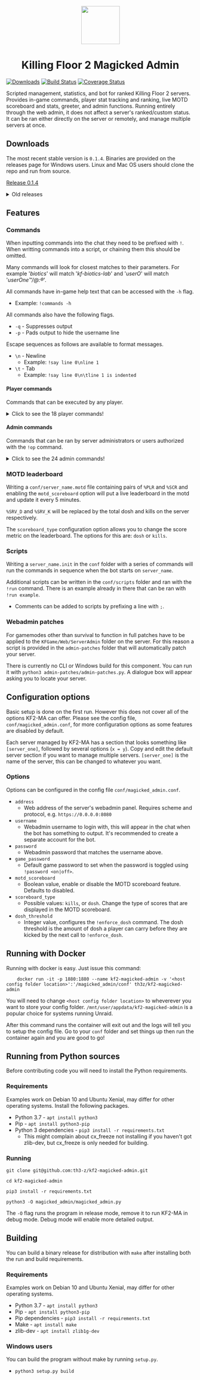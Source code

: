 <p align="center">
    <img width=103 height=102 src="https://files.th3-z.xyz/standing/kf2ma.png"/>
</p>

<h1 align="center">Killing Floor 2 Magicked Admin</h1>

[![Downloads](https://img.shields.io/github/downloads/th3-z/kf2-magicked-admin/total.svg)](https://img.shields.io/github/downloads/th3-z/kf2-magicked-admin/total.svg) [![Build Status](https://travis-ci.com/th3-z/kf2-magicked-admin.svg?branch=master)](https://travis-ci.com/th3-z/kf2-magicked-admin) [![Coverage Status](https://coveralls.io/repos/github/th3-z/kf2-magicked-admin/badge.svg?branch=master)](https://coveralls.io/github/th3-z/kf2-magicked-admin?branch=master)

Scripted management, statistics, and bot for ranked Killing Floor 2 servers. Provides in-game commands, player stat tracking and ranking, live MOTD scoreboard and stats, greeter, and admin functions. Running entirely through the web admin, it does not affect a server's ranked/custom status. It can be ran either directly on the server or remotely, and manage multiple servers at once.

Downloads
---------

The most recent stable version is `0.1.4`. Binaries are provided on the releases page for Windows users. Linux and Mac OS users should clone the repo and run from source.

[Release 0.1.4](https://github.com/th3-z/kf-magicked-admin/releases/tag/0.1.4)

<details>
<summary>Old releases</summary>

* [Release 0.1.3](https://github.com/th3-z/kf-magicked-admin/releases/tag/0.1.3)
* [Release 0.1.2](https://github.com/th3-z/kf-magicked-admin/releases/tag/0.1.2)
* [Release 0.0.7](https://github.com/th3-z/kf-magicked-admin/releases/tag/0.0.7) </details>

Features
--------

### Commands

When inputting commands into the chat they need to be prefixed with `!`. When writting commands into a script, or chaining them this should be omitted.

Many commands will look for closest matches to their parameters. For example '_biotics_' will match '_kf-biotics-lab_' and '_userO_' will match '_userOne™/@:®_'.

All commands have in-game help text that can be accessed with the `-h` flag.

* Example: `!commands -h`

All commands also have the following flags.

* `-q` - Suppresses output
* `-p` - Pads output to hide the username line

Escape sequences as follows are available to format messages.

* `\n` - Newline
    - Example: `!say line 0\nline 1`
* `\t` - Tab
    - Example: `!say line 0\n\tline 1 is indented`

#### Player commands

Commands that can be executed by any player.

<details>
<summary>Click to see the 18 player commands!</summary>

* `!commands` - Shows a list of all commands available to players
* `!stats <user>` - Shows general statistics about a user
    - Example: `!stats` Shows stats about yourself
    - Example: `!stats the_z` Shows stats about the_z
* `!kills <user>` - Shows kill statistics about a user
    - Example: `!kills` Shows kill stats about yourself
    - Example: `!kills the_z` Shows kill stats about the_z
* `!dosh <user>` - Shows dosh statistics about a user
    - Example: `!dosh` Shows dosh stats about yourself
    - Example: `!dosh the_z` Shows dosh stats about the_z
* `!map` - Shows statistics about the current map
* `!record_wave` - Shows the highest wave achieved on the current map
* `!top_kills` - Shows the global kills leaderboard
* `!top_dosh` - Shows the global dosh leaderboard
* `!top_time` - Shows the global play time leaderboard
* `!top_wave_kills` - Shows information about who killed the most ZEDs in the current wave. Generally for use with `start_trc`
    - Example: `!start_trc top_wave_kills`
* `!top_wave_dosh` - Shwows information about who earned the most dosh in the current wave. Generally for use with `!start_trc`
    - Example: `!start_trc top_wave_dosh`
* `!server_kills` - Shows total kills on the server
* `!server_dosh` - Shows total dosh earned on the server
* `!scoreboard` - Shows the complete player scoreboard, useful on servers with >6 max players
    - Alias: `!sb` Does the same
* `!game` - Shows information about the current game
* `!maps [--all]` - Shows the current map cycle
    - Option `-a`: Show all available maps
* `!player_count` - Shows the player count and max players </details>

#### Admin commands

Commands that can be ran by server administrators or users authorized with the `!op` command.

<details>
<summary>Click to see the 24 admin commands!</summary>

* `!op <user>` - Gives a user administrative rights
    - Example: `!op the_z`
* `!deop <user>` - Revokes a user's administrative rights
    - Example: `!deop the_z`
* `!say <message>` - Echoes a message into chat
    - Example: `!say The quick brown fox jumps over the lazy dog`
    - Example: `!start_trc say The trader is open`
* `!players` - Shows detailed information about players on the server
* `!kick <user>` - Kicks `<user>` from the match
    - Example: `!kick the_z`
* `!ban <user>` - Bans `<user>` from the server
    - Example: `!ban the_z`
    - Warnng: The web admin currently has a bug that causes bans to persist after they are deleted, thus there is no unban command
* `!length <length>` - Change the length to `<length>` next game
    - Example: `!length short`
* `!difficulty <difficulty>` - Change the difficulty to `<difficulty>` next game
    - Example: `!difficulty hell`
* `!game_mode <game_mode>` - Immediately change the game mode to `<game_mode>`
    - Example: `!game_mode endless` Changes the game mode to Endless
* `!load_map <map>` - Immediately change the map to `<map>`
    - Example: `!load_map biotics` Changes the map to Biotics Lab
* `!restart` - Immediately restart the current game
* `!password [--set] <on|off>`
    - Example: `!password on` Enables the game password defined in the config
    - Example: `!password off` Disables the game password
    - Example: `!password --set somePass` Sets a specific password
* `!start_jc <command>` - Start a command that runs every time a player joins
    - Example: `!start_jc say Welcome %PLR` - Greets a player on join
    - Available tokens: `%PLR` - username, `%KLL` - total kills, `%DSH` - total dosh
* `!stop_jc` - Stops all join commands
* `!start_wc [-w <wave>] <command>` - Start a command that runs on wave `<wave>`
    - `-w` Wave to run the command on, can be omitted to have the command run every wave
    - `-w` Can be negative to count backwards from the boss wave
    - Example: `!start_wc -1 say Welcome to the boss wave`
* `!stop_wc` - Stops all wave commands
* `!start_tc [-r, -t <seconds>] <command>` - Start a command that runs after `<seconds>` seconds
    - Option `-r`: Add to have the command run repeatedly
    - Option `-t`: Required, the number of seconds before the command runs
    - Example: `!start_tc -rt 600 say Join our Steam group!\n
http://steam.group/`
* `!stop_tc` - Stops all timed commands
* `!start_trc [-w <wave>] <command>` - Start a commands that runs when the trader opens
    - `-w` Wave to run the command on, can be omitted to have the command run every wave
    - `-w` Can be negative to count backwards from the boss wave
    - Example: `!start_trc top_wave_dosh` - Shows who earned the most dosh every wave when the trader opens
* `!stop_trc` - Stop all commands that run on trader open
* `!silent` - Toggles suppression of all chat output, commands still have effect, but the response will not be visible to players
* `!run <script_name>` - Executes a script from the `conf/scripts` folder, more information in the scripts section
    - Example: `!run example`
* `!marquee <marquee_name>` - Runs a marquee in the chat from the `conf/marquee` folder, _experimental_
    - Example: `!marquee example`
* `!enforce_dosh` - Kicks all players that have more dosh than the `dosh_threshold` configuration option
    - Example: `!start_tc 600 enforce_dosh` </details>

### MOTD leaderboard

Writing a `conf/server_name.motd` file containing pairs of `%PLR` and `%SCR` and enabling the `motd_scoreboard` option will put a live leaderboard in the motd and update it every 5 minutes.

`%SRV_D` and `%SRV_K` will be replaced by the total dosh and kills on the server respectively.

The `scoreboard_type` configuration option allows you to change the score metric on the leaderboard. The options for this are: `dosh` or `kills`.

### Scripts

Writing a `server_name.init` in the `conf` folder with a series of commands will run the commands in sequence when the bot starts on `server_name`.

Additional scripts can be written in the `conf/scripts` folder and ran with the `!run` command. There is an example already in there that can be ran with `!run example`.

* Comments can be added to scripts by prefixing a line with `;`.

### Webadmin patches

For gamemodes other than survival to function in full patches have to be applied to the `KFGame/Web/ServerAdmin` folder on the server. For this reason a script is provided in the `admin-patches` folder that will automatically patch your server.

There is currently no CLI or Windows build for this component. You can run it with `python3 admin-patches/admin-patches.py`. A dialogue box will appear asking you to locate your server.


Configuration options
---------------------

Basic setup is done on the first run. However this does not cover all of the options KF2-MA can offer. Please see the config file, `conf/magicked_admin.conf`, for more configuration options as some features are disabled by default.

Each server managed by KF2-MA has a section that looks something like `[server_one]`, followed by several options (`x = y`). Copy and edit the default server section if you want to manage multiple servers. `[server_one]` is the name of the server, this can be changed to whatever you want.

### Options

Options can be configured in the config file `conf/magicked_admin.conf`.

* `address`
    - Web address of the server's webadmin panel. Requires scheme and protocol, e.g. `https://0.0.0.0:8080`
* `username`
    - Webadmin username to login with, this will appear in the chat when the bot has something to output. It's recommended to create a separate account for the bot.
* `password`
    - Webadmin password that matches the username above.
* `game_password`
    - Default game password to set when the password is toggled using `!password <on|off>`.
* `motd_scoreboard`
    - Boolean value, enable or disable the MOTD scoreboard feature. Defaults to disabled.
* `scoreboard_type`
    - Possible values: `kills`, or `dosh`. Change the type of scores that are displayed in the MOTD scoreboard.
* `dosh_threshold`
    - Integer value, configures the `!enforce_dosh` command. The dosh threshold is the amount of dosh a player can carry before they are kicked by the next call to `!enforce_dosh`.

Running with Docker
---------------------------

Running with docker is easy. Just issue this command:
```
    docker run -it -p 1880:1880 --name kf2-magicked-admin -v '<host config folder location>':'/magicked_admin/conf' th3z/kf2-magicked-admin
```
You will need to change `<host config folder location>` to wheverever you want to store your config folder. `/mnt/user/appdata/kf2-magicked-admin` is a popular choice for systems running Unraid.

After this command runs the container will exit out and the logs will tell you to setup the config file. Go to your `conf` folder and set things up then run the container again and you are good to go!

Running from Python sources
---------------------------

Before contributing code you will need to install the Python requirements.

### Requirements
Examples work on Debian 10 and Ubuntu Xenial, may differ for other operating systems. Install the following packages.

* Python 3.7 - `apt install python3`
* Pip - `apt install python3-pip`
* Python 3 dependencies - `pip3 install -r requirements.txt`
    - This might complain about cx_freeze not installing if you haven't got zlib-dev, but cx_freeze is only needed for building.

### Running
`git clone git@github.com:th3-z/kf2-magicked-admin.git`

`cd kf2-magicked-admin`

`pip3 install -r requirements.txt`

`python3 -O magicked_admin/magicked_admin.py`

The `-O` flag runs the program in release mode, remove it to run KF2-MA in debug mode. Debug mode will enable more detailed output.

Building
--------

You can build a binary release for distribution with `make` after installing both the run and build requirements.

### Requirements
Examples work on Debian 10 and Ubuntu Xenial, may differ for other operating systems.

* Python 3.7 - `apt install python3`
* Pip - `apt install python3-pip`
* Pip dependencies - `pip3 install -r requirements.txt`
* Make - `apt install make`
* zlib-dev - `apt install zlib1g-dev`

### Windows users
You can build the program without make by running `setup.py`.

* `python3 setup.py build`

